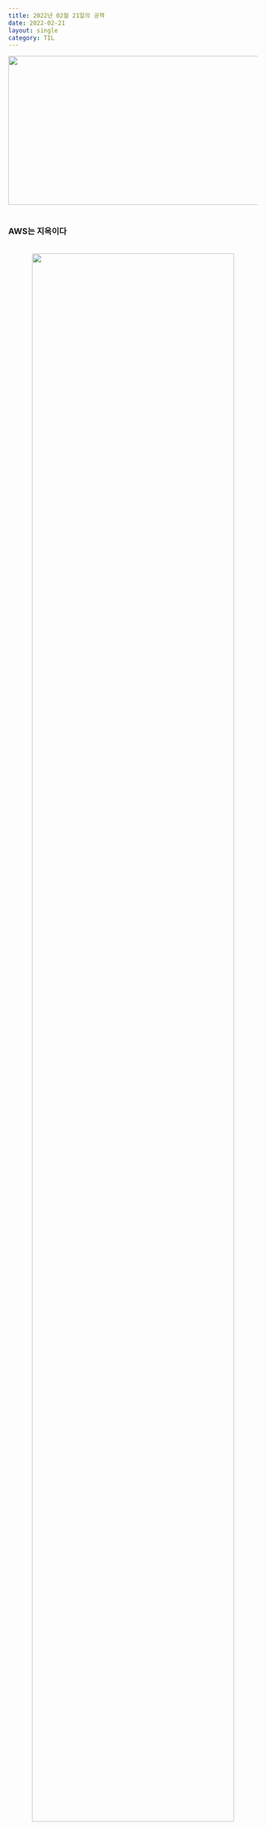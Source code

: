 ```yaml
---
title: 2022년 02월 21일의 공책
date: 2022-02-21
layout: single
category: TIL
---
```


<center><img src="https://media.vlpt.us/images/do66i/post/5d8cdf50-df2b-43df-b30a-425b8ae5f110/%E1%84%83%E1%85%A1%E1%86%AB%E1%84%87%E1%85%B5%E1%84%8D%E1%85%A1%E1%86%AF2.gif" width="650" height="300" /></center>

<br>

### AWS는 지옥이다

<br>
<center><img src="https://user-images.githubusercontent.com/89396179/154961248-24b0fb4b-87fe-47c4-adda-7ba97e2755d8.png" width="90%" height="90%" /></center>
<br>
여기 리전에 버지니아 북부 되어있는거 보입니까 ?<br>
이것의 스노우볼은 엄청났다고 한다.<br>
이거 때문인지 뭔지 결국 서버배포 못함<br>
아진짜 AWS...... 진짜싫다....
<br>

### 오늘의 일기

<br>
진짜 울고싶다 AWS결국 실패함<br>
이럴수가 있나 싶다<br>
시키는것도 똑바로 못하면서 앞으로 나 어떡해 ??? <br>
어카냐고 우ㅡ어우엉엉ㅇㅇ어어 ;ㅁ;<br>
<center><img src="https://user-images.githubusercontent.com/89396179/154961823-bbdd650a-bdfe-4031-9c3a-9b866b24cdfe.jpeg" width="70%" height="70%" /></center>
<br>

---

# Sae Eleisa Tera Vi
